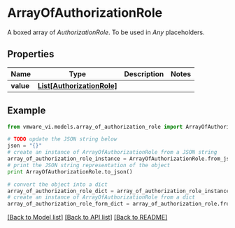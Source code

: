 # ArrayOfAuthorizationRole

A boxed array of *AuthorizationRole*. To be used in *Any* placeholders. 

## Properties
Name | Type | Description | Notes
------------ | ------------- | ------------- | -------------
**value** | [**List[AuthorizationRole]**](AuthorizationRole.md) |  | 

## Example

```python
from vmware_vi.models.array_of_authorization_role import ArrayOfAuthorizationRole

# TODO update the JSON string below
json = "{}"
# create an instance of ArrayOfAuthorizationRole from a JSON string
array_of_authorization_role_instance = ArrayOfAuthorizationRole.from_json(json)
# print the JSON string representation of the object
print ArrayOfAuthorizationRole.to_json()

# convert the object into a dict
array_of_authorization_role_dict = array_of_authorization_role_instance.to_dict()
# create an instance of ArrayOfAuthorizationRole from a dict
array_of_authorization_role_form_dict = array_of_authorization_role.from_dict(array_of_authorization_role_dict)
```
[[Back to Model list]](../README.md#documentation-for-models) [[Back to API list]](../README.md#documentation-for-api-endpoints) [[Back to README]](../README.md)


